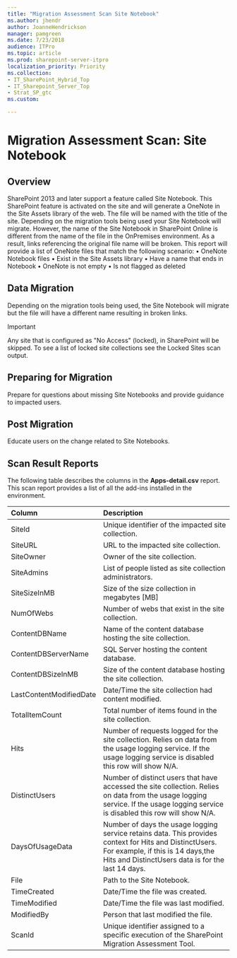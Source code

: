 ```yaml
---
title: "Migration Assessment Scan Site Notebook"
ms.author: jhendr
author: JoanneHendrickson
manager: pamgreen
ms.date: 7/23/2018
audience: ITPro
ms.topic: article
ms.prod: sharepoint-server-itpro
localization_priority: Priority
ms.collection:
- IT_SharePoint_Hybrid_Top
- IT_Sharepoint_Server_Top
- Strat_SP_gtc
ms.custom:

---
```


# Migration Assessment Scan: Site Notebook

## Overview

SharePoint 2013 and later support a feature called Site Notebook. This SharePoint feature is activated on the site and will generate a OneNote in the Site Assets library of the web. The file will be named with the title of the site.
Depending on the migration tools being used your Site Notebook will migrate. However, the name of the Site Notebook in SharePoint Online is different from the name of the file in the OnPremises environment. As a result, links referencing the original file name will be broken. This report will provide a list of OneNote files that match the following scenario:
	• OneNote Notebook files
	• Exist in the Site Assets library
	• Have a name that ends in Notebook
	• OneNote is not empty
	• Is not flagged as deleted


  
## Data Migration

Depending on the migration tools being used, the Site Notebook will migrate but the file will have a different name resulting in broken links.

  
> [!IMPORTANT]
> Any site that is configured as "No Access" (locked), in SharePoint will be skipped. To see a list of locked site collections see the Locked Sites scan output. 
  
## Preparing for Migration

Prepare for questions about missing Site Notebooks and provide guidance to impacted users.
  
## Post Migration

Educate users on the change related to Site Notebooks.


  
## Scan Result Reports

The following table describes the columns in the **Apps-detail.csv** report.
This scan report provides a list of all the add-ins installed in the environment.


|**Column**|**Description**|
|:-----|:-----|
|SiteId |Unique identifier of the impacted site collection. |
|SiteURL |URL to the impacted site collection. |
|SiteOwner |Owner of the site collection. |
|SiteAdmins |List of people listed as site collection administrators. |
|SiteSizeInMB |Size of the size collection in megabytes [MB] |
|NumOfWebs |Number of webs that exist in the site collection. |
|ContentDBName |Name of the content database hosting the site collection. |
|ContentDBServerName |SQL Server hosting the content database. |
|ContentDBSizeInMB |Size of the content database hosting the site collection. |
|LastContentModifiedDate|Date/Time the site collection had content modified. |
|TotalItemCount |Total number of items found in the site collection. |
|Hits |Number of requests logged for the site collection. Relies on data from the usage logging service. If the usage logging service is disabled this row will show N/A. |
|DistinctUsers |Number of distinct users that have accessed the site collection. Relies on data from the usage logging service. If the usage logging service is disabled this row will show N/A. |
|DaysOfUsageData |Number of days the usage logging service retains data. This provides context for Hits and DistinctUsers. For example, if this is 14 days,the Hits and DistinctUsers data is for the last 14 days.|
|File|Path to the Site Notebook.|
|TimeCreated|Date/Time the file was created.|
|TimeModified|Date/Time the file was last modified.|
|ModifiedBy|Person that last modified the file.|
|ScanId|Unique identifier assigned to a specific execution of the SharePoint Migration Assessment Tool. |


   

